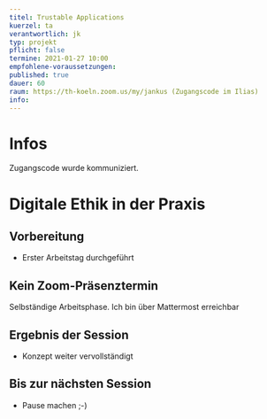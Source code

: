 ```yaml
---
titel: Trustable Applications
kuerzel: ta
verantwortlich: jk
typ: projekt
pflicht: false
termine: 2021-01-27 10:00
empfohlene-voraussetzungen: 
published: true
dauer: 60
raum: https://th-koeln.zoom.us/my/jankus (Zugangscode im Ilias)
info:
---
```


# Infos

Zugangscode wurde kommuniziert.

# Digitale Ethik in der Praxis

## Vorbereitung

* Erster Arbeitstag durchgeführt

## Kein Zoom-Präsenztermin

Selbständige Arbeitsphase. Ich bin über Mattermost erreichbar

## Ergebnis der Session

* Konzept weiter vervollständigt

## Bis zur nächsten Session

* Pause machen ;-)